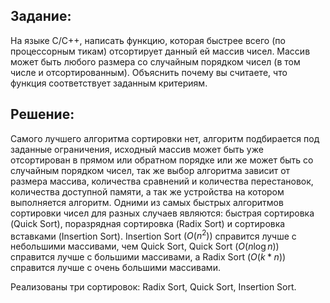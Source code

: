 ## Задание:
На языке С/С++, написать функцию, которая быстрее всего (по процессорным
тикам) отсортирует данный ей массив чисел. Массив может быть любого размера
со случайным порядком чисел (в том числе и отсортированным). Объяснить
почему вы считаете, что функция соответствует заданным критериям.

## Решение:
Самого лучшего алгоритма сортировки нет, алгоритм подбирается под заданные
ограничения, исходный массив может быть уже отсортирован в прямом или
обратном порядке или же может быть со случайным порядком чисел, так же выбор
алгоритма зависит от размера массива, количества сравнений и количества
перестановок, количества доступной памяти, а так же устройства на котором
выполняется алгоритм. Одними из самых быстрых алгоритмов сортировки чисел для
разных случаев являются: быстрая сортировка (Quick Sort), поразрядная
сортировка (Radix Sort) и сортировка вставками (Insertion Sort). Insertion 
Sort $(O(n^2))$ справится лучше с небольшими массивами, чем Quick Sort, Quick
Sort $(O(n \log n))$ справится лучше с большими массивами, а Radix Sort
$(O(k * n))$ справится лучше с очень большими массивами.

Реализованы три сортировок: Radix Sort, Quick Sort, Insertion Sort.
